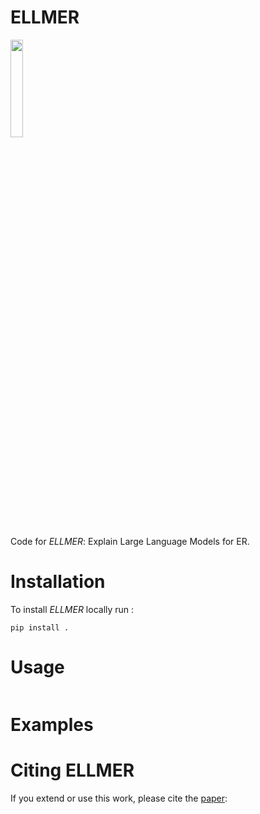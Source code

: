 

ELLMER
=======
<img src="https://github.com/tteofili/ellmer/assets/512815/71b950f3-2b36-4a58-8f48-955380b30a09" width=20%>

Code for _ELLMER_: Explain Large Language Models for ER.

# Installation

To install _ELLMER_ locally run :
```shell
pip install .
```

# Usage


```python
```

# Examples


# Citing ELLMER

If you extend or use this work, please cite the [paper]():

```
```

